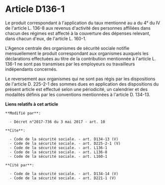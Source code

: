 # Article D136-1

Le produit correspondant à l'application du taux mentionné au a du 4° du IV de l'article L. 136-8 aux revenus d'activité des
personnes affiliées dans chacun des régimes est affecté à la couverture des dépenses relevant, dans chacun d'eux, de
l'article L. 160-1. 

L'Agence centrale des organismes de sécurité sociale notifie mensuellement le produit correspondant aux organismes auxquels
les déclarations effectuées au titre de la contribution mentionnée à l'article L. 136-1 ne sont pas transmises par les
employeurs ou travailleurs indépendants concernés. 

Le reversement aux organismes qui ne sont pas régis par les dispositions de l'article D. 225-2-1 des sommes dues en
application des dispositions du présent article est effectué selon une périodicité, un calendrier et des modalités définis
par les conventions mentionnées à l'article D. 134-13.

**Liens relatifs à cet article**

	**Modifié par**:

	  - Décret n°2017-736 du 3 mai 2017 - art. 10

	**Cite**:

	  - Code de la sécurité sociale. - art. D134-13 (V)
	  - Code de la sécurité sociale. - art. D225-2-1 (V)
	  - Code de la sécurité sociale. - art. L136-1
	  - Code de la sécurité sociale. - art. L136-8
	  - Code de la sécurité sociale. - art. L160-1

	**Cité par**:

	  - Code de la sécurité sociale. - art. D134-14 (V)
	  - Code de la sécurité sociale. - art. D221-1 (V)
